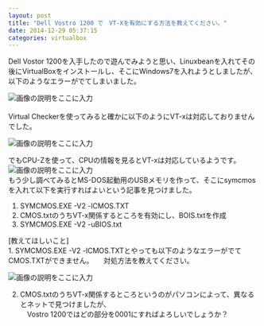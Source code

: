 ```yaml
---
layout: post
title: "Dell Vostro 1200 で　VT-Xを有効にする方法を教えてください。"
date: 2014-12-29 05:37:15
categories: virtualbox
---
```

<p>Dell Vostor 1200を入手したので遊んでみようと思い、Linuxbeanを入れてその後にVirtualBoxをインストールし、そこにWindows7を入れようとしましたが、以下のようなエラーがでてしまいました。</p>

<p><img src="https://i.stack.imgur.com/x9GqI.png" alt="画像の説明をここに入力"> <br>
<br>Virtual Checkerを使ってみると確かに以下のようにVT-xは対応しておりませんでした。</p>

<p><img src="https://i.stack.imgur.com/wUowV.png" alt="画像の説明をここに入力"> </p>

<p>でもCPU-Zを使って、CPUの情報を見るとVT-xは対応しているようです。<br>
<img src="https://i.stack.imgur.com/JjzRJ.png" alt="画像の説明をここに入力">  <br>
もう少し調べてみるとMS-DOS起動用のUSBメモリを作って、そこにsymcmosを入れて以下を実行すればよいという記事を見つけました。</p>

<ol>
<li>SYMCMOS.EXE -V2 -lCMOS.TXT</li>
<li>CMOS.txtのうちVT-x関係するところを有効にし、BOIS.txtを作成</li>
<li>SYMCMOS.EXE -V2 -uBIOS.txt</li>
</ol>

<p>[教えてほしいこと]  <br>
1. SYMCMOS.EXE -V2 -lCMOS.TXTとやっても以下のようなエラーがでてCMOS.TXTができません。　　対処方法を教えてください。</p>

<p><img src="https://i.stack.imgur.com/QfQYx.jpg" alt="画像の説明をここに入力"></p>

<ol start="2">
<li>CMOS.txtのうちVT-x関係するところというのがパソコンによって、異なるとネットで見つけましたが、<br>
　Vostro 1200ではどの部分を0001にすればよろしいでしょうか？</li>
</ol>
